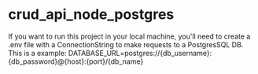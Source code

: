 # crud_api_node_postgres

If you want to run this project in your local machine, you'll need to create a .env file with a ConnectionString to make requests to a PostgresSQL DB.
This is a example: DATABASE_URL=postgres://{db_username}:{db_password}@{host}:{port}/{db_name}
